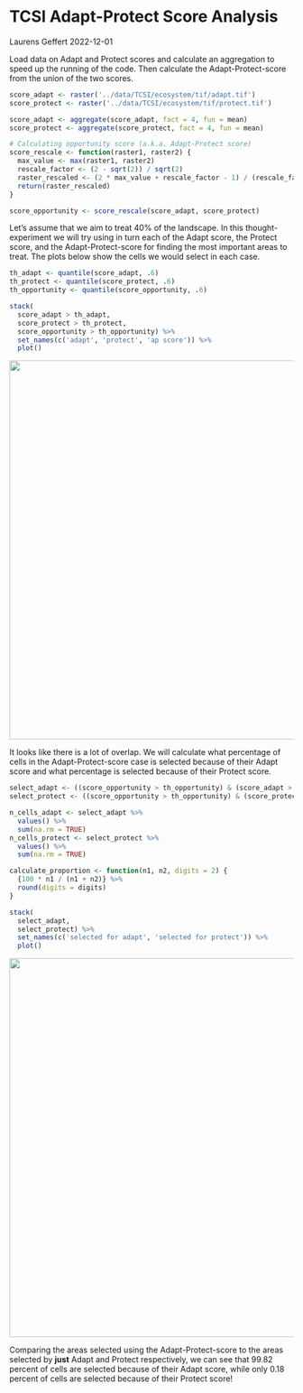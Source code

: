 TCSI Adapt-Protect Score Analysis
================
Laurens Geffert
2022-12-01

<!-- forsys_tcsi_testing.md is generated from forsys_tcsi_testing.Rmd. Please edit that file -->

Load data on Adapt and Protect scores and calculate an aggregation to
speed up the running of the code. Then calculate the Adapt-Protect-score
from the union of the two scores.

``` r
score_adapt <- raster('../data/TCSI/ecosystem/tif/adapt.tif')
score_protect <- raster('../data/TCSI/ecosystem/tif/protect.tif')

score_adapt <- aggregate(score_adapt, fact = 4, fun = mean)
score_protect <- aggregate(score_protect, fact = 4, fun = mean)

# Calculating opportunity score (a.k.a. Adapt-Protect score)
score_rescale <- function(raster1, raster2) {
  max_value <- max(raster1, raster2)
  rescale_factor <- (2 - sqrt(2)) / sqrt(2)
  raster_rescaled <- (2 * max_value + rescale_factor - 1) / (rescale_factor + 1)
  return(raster_rescaled)
}

score_opportunity <- score_rescale(score_adapt, score_protect)
```

Let’s assume that we aim to treat 40% of the landscape. In this thought-
experiment we will try using in turn each of the Adapt score, the
Protect score, and the Adapt-Protect-score for finding the most
important areas to treat. The plots below show the cells we would select
in each case.

``` r
th_adapt <- quantile(score_adapt, .6)
th_protect <- quantile(score_protect, .6)
th_opportunity <- quantile(score_opportunity, .6)

stack(
  score_adapt > th_adapt,
  score_protect > th_protect,
  score_opportunity > th_opportunity) %>%
  set_names(c('adapt', 'protect', 'ap score')) %>%
  plot()
```

<img src="../output/forsys_tcsi_testing_files/tcsi_a_p_score_analysisunnamed-chunk-3-1.png" width="672" />

It looks like there is a lot of overlap. We will calculate what
percentage of cells in the Adapt-Protect-score case is selected because
of their Adapt score and what percentage is selected because of their
Protect score.

``` r
select_adapt <- ((score_opportunity > th_opportunity) & (score_adapt > th_adapt))
select_protect <- ((score_opportunity > th_opportunity) & (score_protect > th_protect))

n_cells_adapt <- select_adapt %>%
  values() %>%
  sum(na.rm = TRUE)
n_cells_protect <- select_protect %>%
  values() %>%
  sum(na.rm = TRUE)

calculate_proportion <- function(n1, n2, digits = 2) {
  {100 * n1 / (n1 + n2)} %>%
  round(digits = digits)
}

stack(
  select_adapt,
  select_protect) %>%
  set_names(c('selected for adapt', 'selected for protect')) %>%
  plot()
```

<img src="../output/forsys_tcsi_testing_files/tcsi_a_p_score_analysisunnamed-chunk-4-1.png" width="672" />

Comparing the areas selected using the Adapt-Protect-score to the areas
selected by **just** Adapt and Protect respectively, we can see that
99.82 percent of cells are selected because of their Adapt score, while
only 0.18 percent of cells are selected because of their Protect score!
